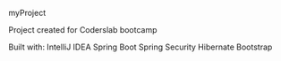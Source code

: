 myProject

Project created for Coderslab bootcamp


Built with:
IntelliJ IDEA 
Spring Boot
Spring Security
Hibernate
Bootstrap

